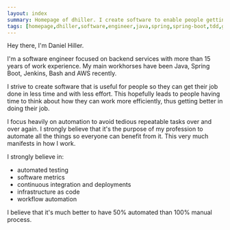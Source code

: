 ```yaml
---
layout: index
summary: Homepage of dhiller. I create software to enable people getting stuff done. I optimize workflows and processes.
tags: [homepage,dhiller,software,engineer,java,spring,spring-boot,tdd,github,aws,cloud,maven,gradle,git]
---
```


Hey there, I'm Daniel Hiller.

I'm a software engineer focused on backend services with more than 15 years of work experience. My main workhorses have been Java, Spring Boot, Jenkins, Bash and AWS recently.

I strive to create software that is useful for people so they can get their job done in less time and with less effort. This hopefully leads to people having time to think about how they can work more efficiently, thus getting better in doing their job.

I focus heavily on automation to avoid tedious repeatable tasks over and over again. I strongly believe that it's the purpose of my profession to automate all the things so everyone can benefit from it. This very much manifests in how I work.

I strongly believe in:
* automated testing
* software metrics
* continuous integration and deployments
* infrastructure as code
* workflow automation

I believe that it's much better to have 50% automated than 100% manual process.
